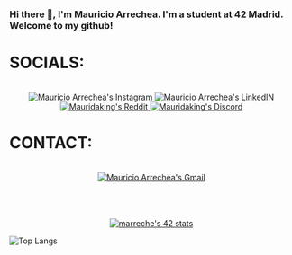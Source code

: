 ### Hi there 👋, I'm Mauricio Arrechea. I'm a student at 42 Madrid. Welcome to my github! <br>


 <h1>SOCIALS: </h1> 
 <br>

<div align="center">
<a href="https://www.instagram.com/mauriarrechea/" target="_blank" rel="noopener noreferrer">
  <img alt="Mauricio Arrechea's Instagram"  src="https://img.shields.io/badge/mauriarrechea%20-%23E4405F.svg?&style=for-the-badge&logo=Instagram&logoColor=white" />
</a>
<a href="https://www.linkedin.com/in/mauricioarrechea/" target="_blank" rel="noopener noreferrer">
  <img alt="Mauricio Arrechea's LinkedIN" src="https://img.shields.io/badge/linkedin%20-%230077B5.svg?&style=for-the-badge&logo=linkedin&logoColor=white" />
</a>
<a href="https://www.reddit.com/user/Mauridaking/" target="_blank">
  <img alt="Mauridaking's Reddit" src="https://img.shields.io/badge/Reddit-FF4500?style=for-the-badge&logo=reddit&logoColor=white" />
</a>
<a href="https://discordapp.com/users/482962863288352793" target="_blank">
  <img alt="Mauridaking's Discord" src="https://img.shields.io/badge/Discord%20-%237289DA.svg?&style=for-the-badge&logo=discord&logoColor=white" />
</a>
</div>


<h1>CONTACT:</h1> <br>
<div align="center">
<a href="mailto:mauriarrechea@gmail.com" target="_blank" rel="noopener noreferrer">
	<img alt="Mauricio Arrechea's Gmail"  src="https://img.shields.io/badge/mauriarrechea%20-%23E4405F.svg?&style=for-the-badge&logo=Gmail&logoColor=white" />
</div>
<br>
<br>
<br>
<div align="center">

[![marreche's 42 stats](https://badge42.herokuapp.com/api/stats/marreche?darkmode=true&cursus=cursus)](https://github.com/Marreche/badge42)

</div>

![Top Langs](https://github-readme-stats.vercel.app/api/top-langs/?username=Bortize&layout=compact)
